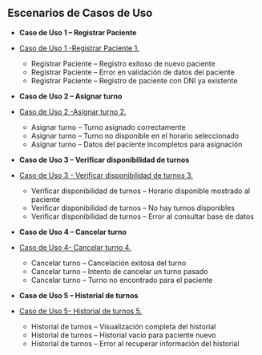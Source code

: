 ## Escenarios de Casos de Uso

- **Caso de Uso 1 – Registrar Paciente**
- [Caso de Uso 1 -Registrar Paciente 1.](https://github.com/user-attachments/files/19839447/Caso.de.Uso.1.-Registrar.Paciente.1.xlsx)
  - Registrar Paciente – Registro exitoso de nuevo paciente
  - Registrar Paciente – Error en validación de datos del paciente
  - Registrar Paciente – Registro de paciente con DNI ya existente

- **Caso de Uso 2 – Asignar turno**
- [Caso de Uso 2 -Asignar turno 2.](https://github.com/user-attachments/files/19839967/Caso.de.Uso.2.-Asignar.turno.2.xlsx)
  - Asignar turno – Turno asignado correctamente
  - Asignar turno – Turno no disponible en el horario seleccionado
  - Asignar turno – Datos del paciente incompletos para asignación

- **Caso de Uso 3 – Verificar disponibilidad de turnos**
- [Caso de Uso 3 - Verificar disponibilidad de turnos  3.](https://github.com/user-attachments/files/19840412/Caso.de.Uso.3.-.Verificar.disponibilidad.de.turnos.3.xlsx)
  - Verificar disponibilidad de turnos – Horario disponible mostrado al paciente
  - Verificar disponibilidad de turnos – No hay turnos disponibles
  - Verificar disponibilidad de turnos – Error al consultar base de datos

- **Caso de Uso 4 – Cancelar turno**
- [Caso de Uso 4- Cancelar turno  4.](https://github.com/user-attachments/files/19840464/Caso.de.Uso.4-.Cancelar.turno.4.xlsx)
  - Cancelar turno – Cancelación exitosa del turno
  - Cancelar turno – Intento de cancelar un turno pasado
  - Cancelar turno – Turno no encontrado para el paciente

- **Caso de Uso 5 – Historial de turnos**

- [Caso de Uso 5- Historial de turnos  5.](https://github.com/user-attachments/files/19840465/Caso.de.Uso.5-.Historial.de.turnos.5.xlsx)

  - Historial de turnos – Visualización completa del historial
  - Historial de turnos – Historial vacío para paciente nuevo
  - Historial de turnos – Error al recuperar información del historial

